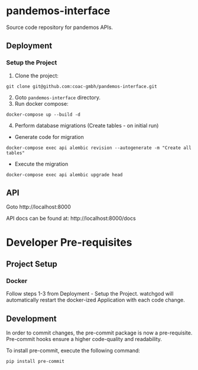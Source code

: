 # pandemos-interface
Source code repository for pandemos APIs.

## Deployment
### Setup the Project
1. Clone the project:
```
git clone git@github.com:coac-gmbh/pandemos-interface.git
```
2. Goto `pandemos-interface` directory.
3. Run docker compose:
```
docker-compose up --build -d
```
4. Perform database migrations (Create tables - on initial run)
    
* Generate code for migration

```
docker-compose exec api alembic revision --autogenerate -m "Create all tables"
```

* Execute the migration

```
docker-compose exec api alembic upgrade head
```

## API
Goto http://localhost:8000

API docs can be found at:
http://localhost:8000/docs


# Developer Pre-requisites
## Project Setup
### Docker
Follow steps 1-3 from Deployment - Setup the Project.
watchgod will automatically restart the docker-ized Application with each code change.

## Development
In order to commit changes, the pre-commit package is now a pre-requisite.
Pre-commit hooks ensure a higher code-quality and readability. 

To install pre-commit, execute the following command: 
```
pip install pre-commit
```
